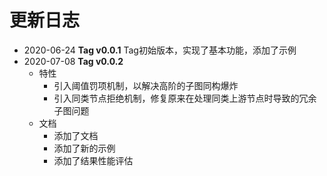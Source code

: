 # 更新日志

 - 2020-06-24 **Tag v0.0.1** Tag初始版本，实现了基本功能，添加了示例
 - 2020-07-08 **Tag v0.0.2**
   - 特性 
     - 引入阈值罚项机制，以解决高阶的子图同构爆炸
     - 引入同类节点拒绝机制，修复原来在处理同类上游节点时导致的冗余子图问题
   - 文档
     - 添加了文档
     - 添加了新的示例
     - 添加了结果性能评估
